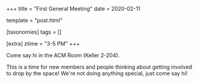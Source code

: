+++
title = "First General Meeting"
date = 2020-02-11

template = "post.html"

[taxonomies]
tags = []

[extra]
ztime = "3-5 PM"
+++

Come say hi in the ACM Room (Keller 2-204).

<!-- more -->

This is a time for new members and people thinking about getting involved to drop by the space! We're not doing anything special, just come say hi!